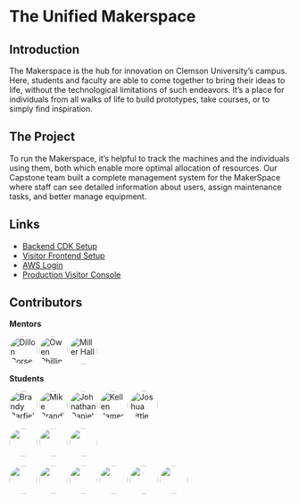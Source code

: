 # The Unified Makerspace

## Introduction

The Makerspace is the hub for innovation on Clemson University’s campus. Here, students and faculty are able to come together to bring their ideas to life, without the technological limitations of such endeavors. It’s a place for individuals from all walks of life  to build prototypes, take courses, or to simply find inspiration.


## The Project

To run the Makerspace, it’s helpful to track the machines and the individuals using them, both which enable more optimal allocation of resources. Our Capstone team built a complete management system for the MakerSpace where staff can see detailed information about users, assign maintenance tasks, and better manage equipment.

## Links

- [Backend CDK Setup](./cdk/README.md)
- [Visitor Frontend Setup](./site/visitor-console/README.md)
- [AWS Login](https://clemson-makerspace.awsapps.com/start/)
- [Production Visitor Console](https://visit.cumaker.space/)


## Contributors

**Mentors**

<a href="https://github.com/dggorsen"><img src="https://github.com/dggorsen.png" title="Dillon Gorsen" width="50" height="50" style="border-radius: 50%"></a>
<a href="https://github.com/ophilli"><img src="https://github.com/ophilli.png" title="Owen Phillips" width="50" height="50" style="border-radius: 50%"></a>
<a href="https://github.com/arlindohall"><img src="https://github.com/arlindohall.png" title="Miller Hall" width="50" height="50" style="border-radius: 50%"></a>

**Students**

<!-- Spring 2022 -->
<a href="https://github.com/0brandy0"><img src="https://github.com/0brandy0.png" title="Brandy Barfield" width="50" height="50" style="border-radius: 50%"></a>
<a href="https://github.com/mikebrandin1"><img src="https://github.com/mikebrandin1.png" title="Mike Brandin" width="50" height="50" style="border-radius: 50%"></a>
<a href="https://github.com/jdaniel41"><img src="https://github.com/jdaniel41.png" title="Johnathan Daniel" width="50" height="50" style="border-radius: 50%"></a>
<a href="https://github.com/kellenjames"><img src="https://github.com/kellenjames.png" title="Kellen James" width="50" height="50" style="border-radius: 50%"></a>
<a href="https://github.com/mjtlittle"><img src="https://github.com/mjtlittle.png" title="Joshua Little" width="50" height="50" style="border-radius: 50%"></a>

<!-- Fall 2021 -->
<a href="https://github.com/kejiax"><img src="https://github.com/kejiax.png" title="" width="50" height="50" style="border-radius: 50%"></a>
<a href="https://github.com/dwball-png"><img src="https://github.com/dwball-png.png" title="" width="50" height="50" style="border-radius: 50%"></a>
<a href="https://github.com/Lygihub"><img src="https://github.com/Lygihub.png" title="" width="50" height="50" style="border-radius: 50%"></a>

<!-- Spring 2021 -->
<a href="https://github.com/mattwfranchi"><img src="https://github.com/mattwfranchi.png" title="" width="50" height="50" style="border-radius: 50%"></a>
<a href="https://github.com/aru-py"><img src="https://github.com/aru-py.png" title="" width="50" height="50" style="border-radius: 50%"></a>
<a href="https://github.com/summerslake"><img src="https://github.com/summerslake.png" title="" width="50" height="50" style="border-radius: 50%"></a>
<a href="https://github.com/Mason-Fox"><img src="https://github.com/Mason-Fox.png" title="" width="50" height="50" style="border-radius: 50%"></a>
<a href="https://github.com/rchhatwal3"><img src="https://github.com/rchhatwal3.png" title="" width="50" height="50" style="border-radius: 50%"></a>
<a href="https://github.com/Aattam215"><img src="https://github.com/Aattam215.png" title="" width="50" height="50" style="border-radius: 50%"></a>    
